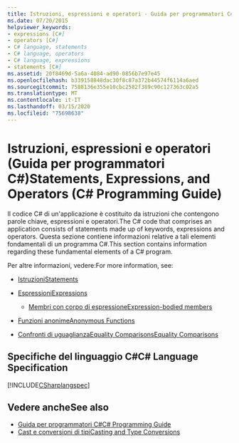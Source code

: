```yaml
---
title: Istruzioni, espressioni e operatori - Guida per programmatori C#
ms.date: 07/20/2015
helpviewer_keywords:
- expressions [C#]
- operators [C#]
- C# language, statements
- C# language, operators
- C# language, expressions
- statements [C#]
ms.assetid: 20f8469d-5a6a-4084-ad90-0856b7e97e45
ms.openlocfilehash: b339158848dac30f8c87a372b44574f6114a6aed
ms.sourcegitcommit: 7588136e355e10cbc2582f389c90c127363c02a5
ms.translationtype: MT
ms.contentlocale: it-IT
ms.lasthandoff: 03/15/2020
ms.locfileid: "75698638"
---
```

# <a name="statements-expressions-and-operators-c-programming-guide"></a><span data-ttu-id="ebd16-102">Istruzioni, espressioni e operatori (Guida per programmatori C#)</span><span class="sxs-lookup"><span data-stu-id="ebd16-102">Statements, Expressions, and Operators (C# Programming Guide)</span></span>

<span data-ttu-id="ebd16-103">Il codice C# di un'applicazione è costituito da istruzioni che contengono parole chiave, espressioni e operatori.</span><span class="sxs-lookup"><span data-stu-id="ebd16-103">The C# code that comprises an application consists of statements made up of keywords, expressions and operators.</span></span> <span data-ttu-id="ebd16-104">Questa sezione contiene informazioni relative a tali elementi fondamentali di un programma C#.</span><span class="sxs-lookup"><span data-stu-id="ebd16-104">This section contains information regarding these fundamental elements of a C# program.</span></span>

 <span data-ttu-id="ebd16-105">Per altre informazioni, vedere:</span><span class="sxs-lookup"><span data-stu-id="ebd16-105">For more information, see:</span></span>

- [<span data-ttu-id="ebd16-106">Istruzioni</span><span class="sxs-lookup"><span data-stu-id="ebd16-106">Statements</span></span>](statements.md)

- [<span data-ttu-id="ebd16-107">Espressioni</span><span class="sxs-lookup"><span data-stu-id="ebd16-107">Expressions</span></span>](expressions.md)

  - [<span data-ttu-id="ebd16-108">Membri con corpo di espressione</span><span class="sxs-lookup"><span data-stu-id="ebd16-108">Expression-bodied members</span></span>](expression-bodied-members.md)

- [<span data-ttu-id="ebd16-109">Funzioni anonime</span><span class="sxs-lookup"><span data-stu-id="ebd16-109">Anonymous Functions</span></span>](anonymous-functions.md)

- [<span data-ttu-id="ebd16-110">Confronti di uguaglianzaEquality Comparisons</span><span class="sxs-lookup"><span data-stu-id="ebd16-110">Equality Comparisons</span></span>](equality-comparisons.md)

## <a name="c-language-specification"></a><span data-ttu-id="ebd16-111">Specifiche del linguaggio C#</span><span class="sxs-lookup"><span data-stu-id="ebd16-111">C# Language Specification</span></span>

[!INCLUDE[CSharplangspec](~/includes/csharplangspec-md.md)]

## <a name="see-also"></a><span data-ttu-id="ebd16-112">Vedere anche</span><span class="sxs-lookup"><span data-stu-id="ebd16-112">See also</span></span>

- [<span data-ttu-id="ebd16-113">Guida per programmatori C#</span><span class="sxs-lookup"><span data-stu-id="ebd16-113">C# Programming Guide</span></span>](../index.md)
- [<span data-ttu-id="ebd16-114">Cast e conversioni di tipi</span><span class="sxs-lookup"><span data-stu-id="ebd16-114">Casting and Type Conversions</span></span>](../types/casting-and-type-conversions.md)
